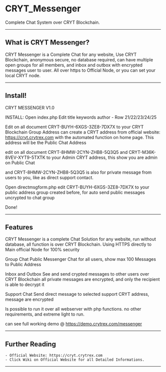 # CRYT_Messenger
Complete Chat System over CRYT Blockchain.

----
## What is CRYT Messenger? ##
CRYT Messenger is a Complete Chat for any website, Use CRYT Blockchain, anonymous secure, no database required, can have multiple open groups for all members, and inbox and outbox with encrypted messages user to user.
All over https to Official Node, or you can set your local CRYT node.

----
## Install! ##

CRYT MESSENGER V1.0

INSTALL:
Open index.php
Edit title keywords author - Row 21/22/23/24/25

Edit on all document CRYT-BUYH-6XGS-3ZE8-7DX7X
to your CRYT Blockchain Group Address
can create a CRYT address from official website: https://cryt.crytrex.com with the automated function on home page.
This address will be the Public Chat Address


edit on all document CRYT-8HMW-2CYN-ZHB8-5Q3Q5 and CRYT-M36K-8VEV-XYT9-5TXTK
to your Admin CRYT address, this show you are admin on Public Chat

and CRYT-8HMW-2CYN-ZHB8-5Q3Q5 is also for private message from users to you, like as direct support contact.


Open directmsgform.php
edit CRYT-BUYH-6XGS-3ZE8-7DX7X to your public address group created before, for auto send public
messages uncrypted to chat group



Done!

----
## Features ##

CRYT Messenger is a complete Chat Solution for any website, run without database, all function is over CRYT Blockchain.
Using HTTPS directly to Main official Node for 100% security

Group Chat
Public Messenger Chat for all users, show max 100 Messages to Public Address

Inbox and Outbox
See and send crypted messages to other users over CRYT Blockchain
all private messages are encrypted, and only the recipient is able to decrypt it

Support Chat
Send direct message to selected support CRYT address, message are encrypted

Is possible to run it over all webserver with php functions.
no other requirements, and extreme light to run.

can see full working demo @ https://demo.crytrex.com/messenger

----
## Further Reading ##

    - Official Website: https://cryt.crytrex.com
    - Click Wiki on Official Website for all Detailed Informations.

----
